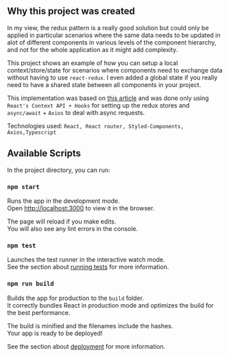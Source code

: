 ## Why this project was created

In my view, the redux pattern is a really good solution but could only be applied in particular scenarios where the same data needs to be updated in alot of different components in various levels of the component hierarchy, and not for the whole application as it might add complexity.

This project shows an example of how you can setup a local context/store/state for scenarios where components need to exchange data without having to use `react-redux`. I even added a global state if you really need to have a shared state between all components in your project.

This implementation was based on [this article](https://itnext.io/replace-redux-state-with-react-hooks-and-context-7906e0fd5521)  and was done only using `React's Context API + Hooks` for setting up the redux stores and `async/await` + `Axios` to deal with async requests.

Technologies used: `React, React router, Styled-Components, Axios,Typescript`

## Available Scripts

In the project directory, you can run:

### `npm start`

Runs the app in the development mode.<br>
Open [http://localhost:3000](http://localhost:3000) to view it in the browser.

The page will reload if you make edits.<br>
You will also see any lint errors in the console.

### `npm test`

Launches the test runner in the interactive watch mode.<br>
See the section about [running tests](https://facebook.github.io/create-react-app/docs/running-tests) for more information.

### `npm run build`

Builds the app for production to the `build` folder.<br>
It correctly bundles React in production mode and optimizes the build for the best performance.

The build is minified and the filenames include the hashes.<br>
Your app is ready to be deployed!

See the section about [deployment](https://facebook.github.io/create-react-app/docs/deployment) for more information.

